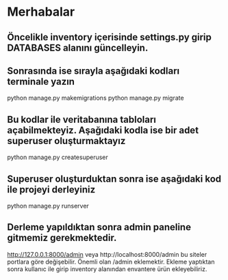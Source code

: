 # Merhabalar

## Öncelikle inventory içerisinde settings.py girip DATABASES alanını güncelleyin.

## Sonrasında ise sırayla aşağıdaki kodları terminale yazın
python manage.py makemigrations
python manage.py migrate
## Bu kodlar ile veritabanına tabloları açabilmekteyiz. Aşağıdaki kodla ise bir adet superuser oluşturmaktayız
python manage.py createsuperuser
## Superuser oluşturduktan sonra ise aşağıdaki kod ile projeyi derleyiniz
python manage.py runserver
## Derleme yapıldıktan sonra admin paneline gitmemiz gerekmektedir.
http://127.0.0.1:8000/admin veya http://localhost:8000/admin bu siteler portlara göre değişebilir.
Önemli olan /admin eklemektir. Ekleme yaptıktan sonra kullanıc ile girip inventory alanından envantere ürün ekleyebiliriz.
